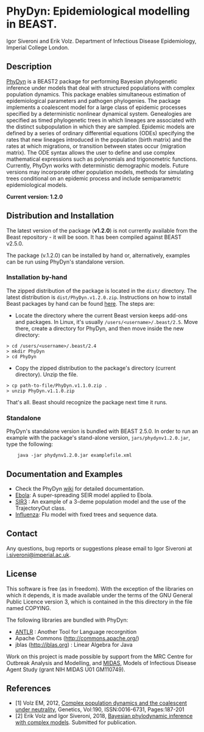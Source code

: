 # PhyDyn: Epidemiological modelling in BEAST.

Igor Siveroni and Erik Volz.
Department of Infectious Disease Epidemiology, Imperial College London.

## Description
[PhyDyn](https://github.com/mrc-ide/PhyDyn/wiki) is a BEAST2 package for performing Bayesian phylogenetic inference under models that deal with structured populations with complex population dynamics.
This package enables simultaneous estimation of epidemiological parameters and pathogen phylogenies. The package implements a coalescent model for a large class of epidemic processes specified by a deterministic nonlinear dynamical system. Genealogies are specified as timed phylogenetic trees in which lineages are associated with the distinct subpopulation in which they are sampled. Epidemic models are defined by a series of ordinary differential equations (ODEs) specifying the rates that new lineages introduced in the population (birth matrix) and the rates at which migrations, or transition between states occur (migration matrix). The ODE syntax allows the user to define and use complex mathematical expressions such as  polynomials and trigonometric functions. Currently, PhyDyn works with deterministic demographic models. Future versions may incorporate other population models, methods for simulating trees conditional on an epidemic process and include semiparametric epidemiological models.

**Current version: 1.2.0**

## Distribution and Installation

The latest version of the package (**v1.2.0**) is not currently available from the Beast repository - it will be soon. It has been compiled against BEAST v2.5.0.

The package (v.1.2.0) can  be installed by hand or, alternatively, examples can be run using  PhyDyn's standalone version.

### Installation by-hand
The zipped distribution of the package is located in the `dist/` directory. The latest distribution is `dist/PhyDyn.v1.2.0.zip`.
Instructions on how to install Beast packages by hand can be found [here](https://www.beast2.org/managing-packages/). The steps are:
* Locate the directory where the current Beast version  keeps add-ons and packages. In Linux, it's usually `/users/<username>/.beast/2.5`. Move there, create a directory for PhyDyn, and then move inside the new directory:
```
> cd /users/<username>/.beast/2.4
> mkdir PhyDyn
> cd PhyDyn
```
* Copy the zipped distribution to the package's directory (current directory). Unzip the file.
```
> cp path-to-file/PhyDyn.v1.1.0.zip .
> unzip PhyDyn.v1.1.0.zip
```
That's all. Beast should recognize the package next time it runs.


### Standalone

PhyDyn's standalone version is bundled with BEAST 2.5.0.
In order to run an example with the package's stand-alone version, `jars/phydynv1.2.0.jar`, type the following:
```
    java -jar phydynv1.2.0.jar examplefile.xml
```


## Documentation and Examples

* Check the PhyDyn [wiki](https://github.com/mrc-ide/PhyDyn/wiki) for detailed documentation.
* [Ebola](https://github.com/mrc-ide/PhyDyn/wiki/Ebola-Example): A super-spreading SEIR model applied to Ebola.
* [SIR3](examples/SIR3) : An example of a 3-deme population model and the use of the TrajectoryOut class.
* [Influenza](examples/influenza): Flu model with fixed trees and sequence data.


## Contact

Any questions, bug reports or suggestions please email to Igor Siveroni at i.siveroni@imperial.ac.uk.

## License

This software is free (as in freedom). With the exception of the libraries on which it depends, it is made available under the terms of the GNU General Public Licence version 3, which is contained in the this directory in the file named COPYING.

The following libraries are bundled with PhyDyn:

* [ANTLR](http://www.antlr.org/) : Another Tool for Language recorgnition
* Apache Commons (http://commons.apache.org/)
* jblas (http://jblas.org) : Linear Algebra for Java

Work on this project is made possible by support from the MRC Centre for Outbreak Analysis and Modelling, and [MIDAS](http://www.epimodels.org/), Models of Infectious Disease Agent Study (grant NIH MIDAS U01 GM110749).


## References
* [1] Volz EM, 2012, [Complex population dynamics and the coalescent under neutrality](http://www.genetics.org/content/190/1/187), Genetics, Vol:190, ISSN:0016-6731, Pages:187-201
* [2] Erik Volz and Igor Siveroni, 2018, [Bayesian phylodynamic inference with complex models](https://www.biorxiv.org/content/early/2018/02/19/268052). Submitted for publication.

